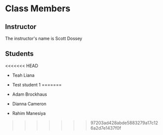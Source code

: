 # Class Members

## Instructor

The instructor's name is Scott Dossey

## Students
<<<<<<< HEAD
* Teah Liana
* Test student 1
=======

* Adam Brockhaus
* Dianna Cameron
* Rahim Manesiya
>>>>>>> 97203ad428abde5883279a17c126a2d7e1437f0f
